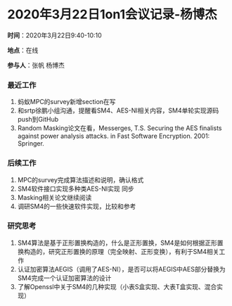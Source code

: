 # 2020年3月22日1on1会议记录-杨博杰

**时间**：2020年3月22日9:40-10:10

**地点**：在线

**参与人**：张帆 杨博杰

### 最近工作
1. 蚂蚁MPC的survey新增section在写
2. 和srtp徐鹏小组沟通，提醒看SM4、AES-NI相关内容，SM4单轮实现源码push到GitHub
3. Random Masking论文在看，Messerges, T.S. Securing the AES finalists against power analysis attacks. in Fast Software Encryption. 2001: Springer.

### 后续工作
1. MPC的survey完成算法描述和说明，确认格式
2. SM4软件接口实现多种类AES-NI实现 同步
3. Masking相关论文继续阅读
4. 调研SM4的一些快速软件实现，比较和参考

### 研究思考
1. SM4算法是基于正形置换构造的，什么是正形置换，SM4是如何根据正形置换构造的，研究正形置换的原理（完全映射、正形变换），有利于SM4相关工作
2. 认证加密算法AEGIS（调用了AES-NI），是否可以将AEGIS中AES部分替换为SM4完成一个认证加密算法的设计
3. 了解Openssl中关于SM4的几种实现（小表S盒实现、大表T盒实现、混合实现）
